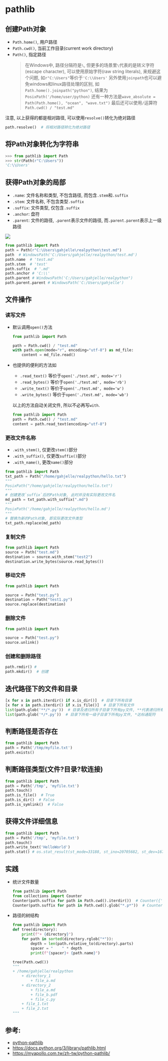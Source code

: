 # pathlib

## 创建Path对象
- `Path.home()`, 用户路径
- `Path.cwd()`, 当前工作目录(current work directory)
- `Path()`, 指定路径
    > 在Windows中, 路径分隔符是`\`, 但更多的场景里`\`代表的是转义字符(escape character), 可以使用原始字符(raw string literals), 来规避这个问题, 如`r"C:\Users"`等价于`'C:\\Users'`
    > 另外使用`joinpath`也可以避免windows和linux路径处理的区别, 如`Path.home().joinpath("python")`, 结果为`PosixPath('/home/user/python)`
    > 还有一种方法是`wave_absolute = Path(Path.home(), "ocean", "wave.txt")`
    > 最后还可以使用`/`运算符 `Path.cwd() / "test.md"`

注意, 以上获得的都是相对路径, 可以使用`resolve()`转化为绝对路径
```python
path.resolve()  # 将相对路径转化为绝对路径
```

## 将Path对象转化为字符串

```python
>>> from pathlib import Path
>>> str(Path(r"C:\Users"))
'C:\\Users'
```

## 获得Path对象的局部
- `.name`: 文件名称和类型, 不包含路径, 而包含`.stem`和`.suffix`
- `.stem`: 文件名称, 不包含类型`.suffix`
- `.suffix`: 文件类型, 仅包含`.suffix`
- `.anchor`: 盘符
- `.parent`: 文件的路径, `.parent`表示文件的路径, 而`.parent.parent`表示上一级路径

![](./pathlib/1.png)


```python
from pathlib import Path
path = Path(r"C:\Users\gahjelle\realpython\test.md")
path  # WindowsPath('C:/Users/gahjelle/realpython/test.md')
path.name  # 'test.md'
path.stem  # 'test'
path.suffix  # '.md'
path.anchor # 'C:\\'
path.parent # WindowsPath('C:/Users/gahjelle/realpython")
path.parent.parent # WindowsPath('C:/Users/gahjelle')
```

## 文件操作

### 读写文件
- 默认调用`open()`方法

    ```python
    from pathlib import Path

    path = Path.cwd() / "test.md"
    with path.open(mode="r", encoding="utf-8") as md_file:
        content = md_file.read()
    ```

- 也提供的便利的方法如

    - `.read_text()` 等价于`open('./test.md', mode='r')`
    - `.read_bytes()` 等价于`open('./test.md', mode='rb')`
    - `.write_text()` 等价于`open('./test.md', mode='w')`
    - `.write_bytes()` 等价于`open('./test.md', mode='wb')`

    以上的方法自动关闭文件, 所以不必再写`with`.

    ```python
    from pathlib import Path
    path = Path.cwd() / "test.md"
    content = path.read_text(encoding="utf-8")
    ```

### 更改文件名称

- `.with_stem()`, 仅更改`stem()`部分
- `.with_suffix()`, 仅更改`suffix()`部分
- `.with_name()`, 更改`name()`部分

```python
from pathlib import Path
txt_path = Path("/home/gahjelle/realpython/hello.txt")
"""
PosixPath("/home/gahjelle/realpython/hello.txt")
"""
# 创建更改`suffix`后的Path对象, 此时并没有实际更改文件名
md_path = txt_path.with_suffix(".md")
"""
PosixPath('/home/gahjelle/realpython/hello.md')
"""
# 替换为新的Path对象, 即实际更改文件类型
txt_path.replace(md_path)
```

### 复制文件

```python
from pathlib import Path
source = Path("test.md")
destination = source.with_stem("test2")
destination.write_bytes(source.read_bytes())
```


### 移动文件

```python
from pathlib import Path

source = Path("test.py")
destination = Path("test1.py")
source.replace(destination)
```
### 删除文件

```python
from pathlib import Path

source = Path("test.py")
source.unlink()
```
### 创建和删除路径
```python
path.rmdir() #
path.mkdir()  # 创建
```






## 迭代路径下的文件和目录

```python
[x for x in path.iterdir() if x.is_dir()]  # 目录下所有目录
[x for x in path.iterdir() if x.is_file()]  # 目录下所有文件
list(path.glob('**/*.py'))  # 目录及递归所有子目录下所有py文件, **代表递归所有子目录
list(path.glob('*/*.py'))  # 目录下所有一级子目录下所有py文件, *达标通配符
```


## 判断路径是否存在
```python
from pathlib import Path
path = Path('/tmp/myfile.txt')
path.exists()
```

## 判断路径类型(文件?目录?软连接)
```python
from pathlib import Path
path = Path('/tmp', 'myfile.txt')
path.touch()
path.is_file()  # True
path.is_dir()  # False
path.is_symlink()  # False
```



## 获得文件详细信息

```python
from pathlib import Path
path = Path('/tmp', 'myfile.txt')
path.touch()
path.write_text('HelloWorld')
path.stat() # os.stat_result(st_mode=33188, st_ino=20705682, st_dev=16777224, st_nlink=1, st_uid=501, st_gid=0, st_size=10, st_atime=1602572294, st_mtime=1602572354, st_ctime=1602572354)
```

## 实践
- 统计文件数量

    ```python
    from pathlib import Path
    from collections import Counter
    Counter(path.suffix for path in Path.cwd().iterdir())  # Counter({'.md': 2, '.txt': 4, '.pdf': 2, '.py': 1})
    Counter(path.suffix for path in Path.cwd().glob("*.p*"))  # Counter({'.pdf': 2, '.py': 1})
    ```

- 路径的树结构

    ```python
    from pathlib import Path
    def tree(directory):
        print(f"+ {directory}")
        for path in sorted(directory.rglob("*")):
            depth = len(path.relative_to(directory).parts)
            spacer = "    " * depth
            print(f"{spacer}+ {path.name}")

    tree(Path.cwd())
    """
    + /home/gahjelle/realpython
        + directory_1
            + file_a.md
        + directory_2
            + file_a.md
            + file_b.pdf
            + file_c.py
        + file_1.txt
        + file_2.txt
    """
    ```





## 参考:
- [python-pathlib](https://realpython.com/python-pathlib/)
- https://docs.python.org/3/library/pathlib.html
- https://myapollo.com.tw/zh-tw/python-pathlib/
